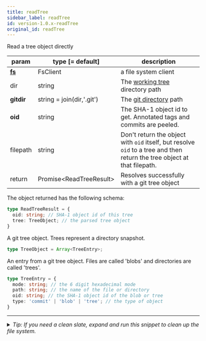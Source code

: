 ```yaml
---
title: readTree
sidebar_label: readTree
id: version-1.0.x-readTree
original_id: readTree
---
```


Read a tree object directly

| param          | type [= default]          | description                                                                                                              |
| -------------- | ------------------------- | ------------------------------------------------------------------------------------------------------------------------ |
| [**fs**](./fs) | FsClient                  | a file system client                                                                                                     |
| dir            | string                    | The [working tree](dir-vs-gitdir.md) directory path                                                                      |
| **gitdir**     | string = join(dir,'.git') | The [git directory](dir-vs-gitdir.md) path                                                                               |
| **oid**        | string                    | The SHA-1 object id to get. Annotated tags and commits are peeled.                                                       |
| filepath       | string                    | Don't return the object with `oid` itself, but resolve `oid` to a tree and then return the tree object at that filepath. |
| return         | Promise\<ReadTreeResult\> | Resolves successfully with a git tree object                                                                             |

The object returned has the following schema:

```ts
type ReadTreeResult = {
  oid: string; // SHA-1 object id of this tree
  tree: TreeObject; // the parsed tree object
}
```

A git tree object. Trees represent a directory snapshot.

```ts
type TreeObject = Array<TreeEntry>;
```

An entry from a git tree object. Files are called 'blobs' and directories are called 'trees'.

```ts
type TreeEntry = {
  mode: string; // the 6 digit hexadecimal mode
  path: string; // the name of the file or directory
  oid: string; // the SHA-1 object id of the blob or tree
  type: 'commit' | 'blob' | 'tree'; // the type of object
}
```


---

<details>
<summary><i>Tip: If you need a clean slate, expand and run this snippet to clean up the file system.</i></summary>

```js live
window.fs = new LightningFS('fs', { wipe: true })
window.pfs = window.fs.promises
console.log('done')
```
</details>

<script>
(function rewriteEditLink() {
  const el = document.querySelector('a.edit-page-link.button');
  if (el) {
    el.href = 'https://github.com/isomorphic-git/isomorphic-git/edit/master/src/api/readTree.js';
  }
})();
</script>